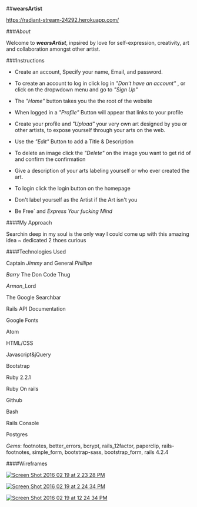 ##**wearsArtist**

https://radiant-stream-24292.herokuapp.com/

###*About*

 Welcome to ***wearsArtist***, inpsired by love for self-expression, creativity, art and collaboration amongst other artist.
 
###Instructions

 - Create an account, Specify your name, Email, and password.
 
 - To create an account to log in click log in *"Don't have an account"* , or click on the dropwdown menu and go to *"Sign Up"*
 
 - The *"Home"* button takes you the the root of the website
 
 - When logged in a *"Profile"* Button will appear that links to your profile
 
 - Create your profile and *"Upload"* your very own art designed by you or other artists, to expose yourself through your arts on the web.
 
 - Use the *"Edit"* Button to add a Title & Description
 
 - To delete an image click the *"Delete"* on the image you want to get rid of and confirm the confirmation
 
 - Give a description of your arts labeling yourself or who ever created the art.
 
 - To login click the login button on the homepage
 
 - Don't label yourself as the Artist if the Art isn't you
 
 - Be Free` and *Express Your fucking Mind*
 
####My Approach

Searchin deep in my soul is the only way I could come up with this amazing idea ~ dedicated 2 thoes curious 

####Technologies Used

Captain *Jimmy* and General *Phillipe*

*Barry* The Don Code Thug  

 *Armon*_Lord   

The Google Searchbar

Rails API Documentation

Google Fonts

Atom

HTML/CSS

Javascript&jQuery

Bootstrap

Ruby 2.2.1

Ruby On rails

Github

Bash

Rails Console

Postgres

*Gems*: footnotes, better_errors, bcrypt, rails_12factor, paperclip, rails-footnotes, simple_form, bootstrap-sass, bootstrap_form, rails 4.2.4

####Wireframes

<a href='http://postimg.org/image/phjg9ho31/' target='_blank'><img src='http://s14.postimg.org/phjg9ho31/Screen_Shot_2016_02_19_at_2_23_28_PM.jpg' border='0' alt="Screen Shot 2016 02 19 at 2 23 28 PM" /></a>

<a href='http://postimg.org/image/3t3ukzvxh/' target='_blank'><img src='http://s10.postimg.org/3t3ukzvxh/Screen_Shot_2016_02_19_at_2_24_34_PM.jpg' border='0' alt="Screen Shot 2016 02 19 at 2 24 34 PM" /></a>

<a href='http://postimg.org/image/tv25mz5ah/' target='_blank'><img src='http://s12.postimg.org/tv25mz5ah/Screen_Shot_2016_02_19_at_12_24_34_PM.jpg' border='0' alt="Screen Shot 2016 02 19 at 12 24 34 PM" /></a>





